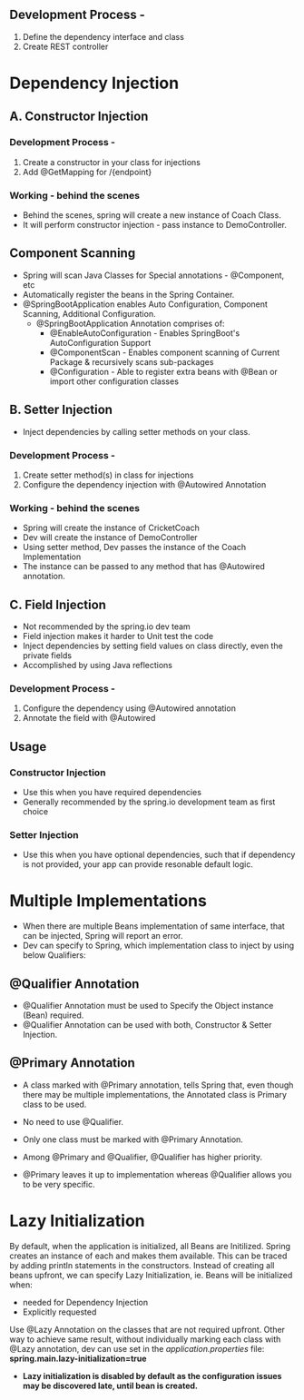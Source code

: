 ## Development Process -
1. Define the dependency interface and class
2. Create REST controller


# Dependency Injection
## A. Constructor Injection
### Development Process - 
1. Create a constructor in your class for injections
2. Add @GetMapping for /{endpoint}

### Working - behind the scenes
* Behind the scenes, spring will create a new instance of Coach Class.
* It will perform constructor injection - pass instance to DemoController.

## Component Scanning
* Spring will scan Java Classes for Special annotations - @Component, etc
* Automatically register the beans in the Spring Container.
* @SpringBootApplication enables Auto Configuration, Component Scanning, Additional Configuration.
  * @SpringBootApplication Annotation comprises of:
    * @EnableAutoConfiguration - Enables SpringBoot's AutoConfiguration Support
    * @ComponentScan - Enables component scanning of Current Package & recursively scans sub-packages
    * @Configuration - Able to register extra beans with @Bean or import other configuration classes

## B. Setter Injection
* Inject dependencies by calling setter methods on your class.
### Development Process - 
1. Create setter method(s) in class for injections
2. Configure the dependency injection with @Autowired Annotation

### Working - behind the scenes
* Spring will create the instance of CricketCoach
* Dev will create the instance of DemoController
* Using setter method, Dev passes the instance of the Coach Implementation
* The instance can be passed to any method that has @Autowired annotation.

## C. Field Injection
* Not recommended by the spring.io dev team
* Field injection makes it harder to Unit test the code
* Inject dependencies by setting field values on class directly, even the private fields
* Accomplished by using Java reflections

### Development Process - 
1. Configure the dependency using @Autowired annotation
2. Annotate the field with @Autowired

## Usage 
### Constructor Injection
  * Use this when you have required dependencies
  * Generally recommended by the spring.io development team as first choice

### Setter Injection
  * Use this when you have optional dependencies, such that if dependency is not provided, your app can provide resonable default logic.


# Multiple Implementations
* When there are multiple Beans implementation of same interface, that can be injected, Spring will report an error.
* Dev can specify to Spring, which implementation class to inject by using below Qualifiers:

## @Qualifier Annotation
* @Qualifier Annotation must be used to Specify the Object instance (Bean) required.
* @Qualifier Annotation can be used with both, Constructor & Setter Injection.

## @Primary  Annotation
* A class marked with @Primary annotation, tells Spring that, even though there may be multiple implementations, the Annotated class is Primary class to be used.
* No need to use @Qualifier.
* Only one class must be marked with @Primary Annotation.

* Among @Primary and @Qualifier, @Qualifier has higher priority.
* @Primary leaves it up to implementation whereas @Qualifier allows you to be very specific.

# Lazy Initialization
By default, when the application is initialized, all Beans are Initilized. Spring creates an instance of each and makes them available.
This can be traced by adding println statements in the constructors.
Instead of creating all beans upfront, we can specify Lazy Initialization, ie. Beans will be initialized when:
* needed for Dependency Injection
* Explicitly requested

Use @Lazy Annotation on the classes that are not required upfront.
Other way to achieve same result, without individually marking each class with @Lazy annotation, dev can use 
set in the _application.properties_ file:
__spring.main.lazy-initialization=true__
* __Lazy initialization is disabled by default as the configuration issues may be discovered late, until bean is created.__ 


